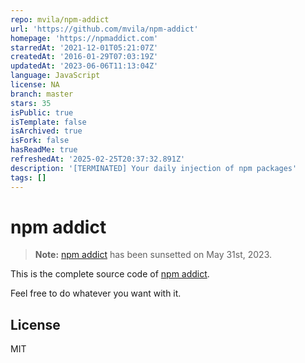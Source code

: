 ```yaml
---
repo: mvila/npm-addict
url: 'https://github.com/mvila/npm-addict'
homepage: 'https://npmaddict.com'
starredAt: '2021-12-01T05:21:07Z'
createdAt: '2016-01-29T07:03:19Z'
updatedAt: '2023-06-06T11:13:04Z'
language: JavaScript
license: NA
branch: master
stars: 35
isPublic: true
isTemplate: false
isArchived: true
isFork: false
hasReadMe: true
refreshedAt: '2025-02-25T20:37:32.891Z'
description: '[TERMINATED] Your daily injection of npm packages'
tags: []
---
```


# npm addict

> **Note:** [npm addict](https://npmaddict.com/) has been sunsetted on May 31st, 2023.

This is the complete source code of [npm addict](https://npmaddict.com/).

Feel free to do whatever you want with it.

## License

MIT
